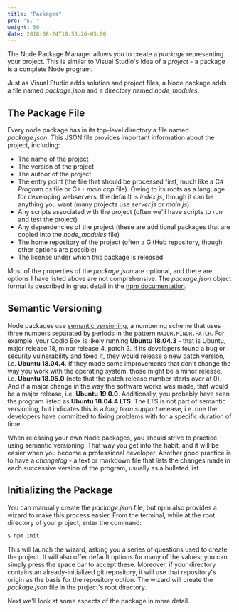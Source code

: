 ```yaml
---
title: "Packages"
pre: "5. "
weight: 50
date: 2018-08-24T10:53:26-05:00
---
```


The Node Package Manager allows you to create a _package_ representing your project.  This is similar to Visual Studio's idea of a _project_ - a package is a complete Node program.

Just as Visual Studio adds solution and project files, a Node package adds a file named _package.json_ and a directory named *node_modules*.

## The Package File

Every node package has in its top-level directory a file named _package.json_.  This JSON file provides important information about the project, including:

* The name of the project 
* The version of the project
* The author of the project
* The entry point (the file that should be processed first, much like a C# _Program.cs_ file or C++ _main.cpp_ file). Owing to its roots as a language for developing webservers, the default is _index.js_, though it can be anything you want (many projects use _server.js_ or _main.js_).
* Any scripts associated with the project (often we'll have scripts to run and test the project)
* Any dependencies of the project (these are additional packages that are copied into the *node_modules* file)
* The home repository of the project (often a GitHub repository, though other options are possible)
* The license under which this package is released

Most of the properties of the _package.json_ are optional, and there are options I have listed above are not comprehensive. The _package.json_ object format is described in great detail in the [npm documentation](https://docs.npmjs.com/files/package.json).

## Semantic Versioning

Node packages use [semantic versioning](https://semver.org/), a numbering scheme that uses three numbers separated by periods in the pattern `MAJOR.MINOR.PATCH`.  For example, your Codio Box is likely running **Ubuntu 18.04.3** - that is Ubuntu, major release 18, minor release 4, patch 3.  If its developers found a bug or security vulnerability and fixed it, they would release a new patch version, i.e. **Ubuntu 18.04.4**.  If they made some improvements that don't change the way you work with the operating system, those might be a minor release, i.e. **Ubuntu 18.05.0** (note that the patch release number starts over at 0).  And if a major change in the way the software works was made, that would be a major release, i.e. **Ubuntu 19.0.0**.  Additionally, you probably have seen the program listed as **Ubuntu 18.04.4 LTS**.  The LTS is not part of semantic versioning, but indicates this is a _long term support_ release, i.e. one the developers have committed to fixing problems with for a specific duration of time.

When releasing your own Node packages, you should strive to practice using semantic versioning. That way you get into the habit, and it will be easier when you become a professional developer.  Another good practice is to have a _changelog_ - a text or markdown file that lists the changes made in each successive version of the program, usually as a bulleted list.

## Initializing the Package
You can manually create the _package.json_ file, but npm also provides a wizard to make this process easier.  From the terminal, while at the root directory of your project, enter the command:

```bash
$ npm init
```

This will launch the wizard, asking you a series of questions used to create the project.  It will also offer default options for many of the values; you can simply press the space bar to accept these.  Moreover, if your directory contains an already-initialized git repository, it will use that repository's origin as the basis for the repository option.  The wizard will create the _package.json_ file in the project's root directory. 

Next we'll look at some aspects of the package in more detail.